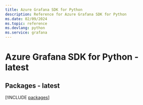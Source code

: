 ```yaml
---
title: Azure Grafana SDK for Python
description: Reference for Azure Grafana SDK for Python
ms.date: 02/09/2024
ms.topic: reference
ms.devlang: python
ms.service: grafana
---
```

# Azure Grafana SDK for Python - latest
## Packages - latest
[!INCLUDE [packages](grafana-index.md)]